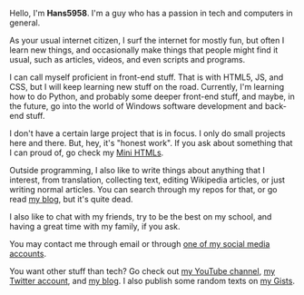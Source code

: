 Hello, I'm **Hans5958**. I'm a guy who has a passion in tech and computers in general.

As your usual internet citizen, I surf the internet for mostly fun, but often I learn new things, and occasionally make things that people might find it usual, such as articles, videos, and even scripts and programs.

I can call myself proficient in front-end stuff. That is with HTML5, JS, and CSS, but I will keep learning new stuff on the road. Currently, I'm learning how to do Python, and probably some deeper front-end stuff, and maybe, in the future, go into the world of Windows software development and back-end stuff.

I don't have a certain large project that is in focus. I only do small projects here and there. But, hey, it's "honest work". If you ask about something that I can proud of, go check my [Mini HTMLs](https://mini.hans5958.me).

Outside programming, I also like to write things about anything that I interest, from translation, collecting text, editing Wikipedia articles, or just writing normal articles. You can search through my repos for that, or go read [my blog](https://pixwp.wordpress.org), but it's quite dead.

I also like to chat with my friends, try to be the best on my school, and having a great time with my family, if you ask.

You may contact me through email or through [one of my social media accounts](https://hans5958.me/accounts).

You want other stuff than tech? Go check out [my YouTube channel](https://youtube.com/Hans5958), [my Twitter account](https://twitter.com/Hans5958), and [my blog](https://pixwp.wordpress.org). I also publish some random texts on [my Gists](https://gist.github.com/Hans5958).